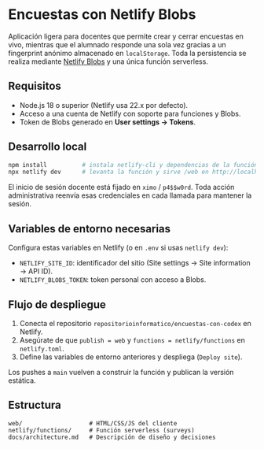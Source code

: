 # Encuestas con Netlify Blobs

Aplicación ligera para docentes que permite crear y cerrar encuestas en vivo, mientras que el alumnado responde una sola vez gracias a un fingerprint anónimo almacenado en `localStorage`. Toda la persistencia se realiza mediante [Netlify Blobs](https://docs.netlify.com/blobs/overview/) y una única función serverless.

## Requisitos
- Node.js 18 o superior (Netlify usa 22.x por defecto).
- Acceso a una cuenta de Netlify con soporte para funciones y Blobs.
- Token de Blobs generado en **User settings → Tokens**.

## Desarrollo local
```bash
npm install          # instala netlify-cli y dependencias de la función
npx netlify dev      # levanta la función y sirve /web en http://localhost:8888
```

El inicio de sesión docente está fijado en `ximo` / `p4$$w0rd`. Toda acción administrativa reenvía esas credenciales en cada llamada para mantener la sesión.

## Variables de entorno necesarias
Configura estas variables en Netlify (o en `.env` si usas `netlify dev`):

- `NETLIFY_SITE_ID`: identificador del sitio (Site settings → Site information → API ID).
- `NETLIFY_BLOBS_TOKEN`: token personal con acceso a Blobs.

## Flujo de despliegue
1. Conecta el repositorio `repositorioinformatico/encuestas-con-codex` en Netlify.
2. Asegúrate de que `publish = web` y `functions = netlify/functions` en `netlify.toml`.
3. Define las variables de entorno anteriores y despliega (`Deploy site`).

Los pushes a `main` vuelven a construir la función y publican la versión estática.

## Estructura
```
web/                   # HTML/CSS/JS del cliente
netlify/functions/     # Función serverless (surveys)
docs/architecture.md   # Descripción de diseño y decisiones
```
